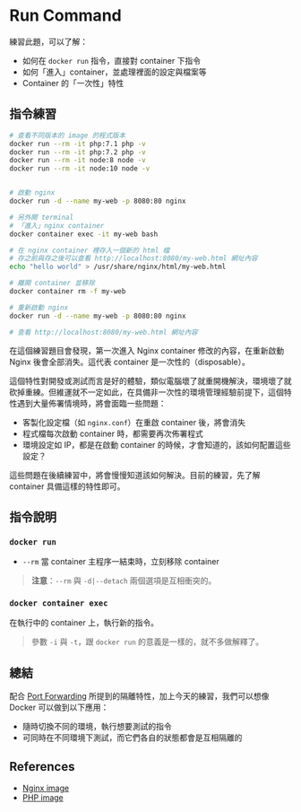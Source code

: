 # Run Command

練習此題，可以了解：

* 如何在 `docker run` 指令，直接對 container 下指令
* 如何「進入」container，並處理裡面的設定與檔案等
* Container 的「一次性」特性

## 指令練習

```bash
# 查看不同版本的 image 的程式版本
docker run --rm -it php:7.1 php -v
docker run --rm -it php:7.2 php -v
docker run --rm -it node:8 node -v
docker run --rm -it node:10 node -v


# 啟動 nginx
docker run -d --name my-web -p 8080:80 nginx

# 另外開 terminal
# 「進入」nginx container
docker container exec -it my-web bash

# 在 nginx container 裡存入一個新的 html 檔
# 存之前與存之後可以查看 http://localhost:8080/my-web.html 網址內容
echo "hello world" > /usr/share/nginx/html/my-web.html

# 離開 container 並移除
docker container rm -f my-web

# 重新啟動 nginx
docker run -d --name my-web -p 8080:80 nginx

# 查看 http://localhost:8080/my-web.html 網址內容
```

在這個練習題目會發現，第一次進入 Nginx container 修改的內容，在重新啟動 Nginx 後會全部消失。這代表 container 是一次性的（disposable）。

這個特性對開發或測試而言是好的體驗，類似電腦壞了就重開機解決，環境壞了就砍掉重練。但維運就不一定如此，在具備非一次性的環境管理經驗前提下，這個特性遇到大量佈署情境時，將會面臨一些問題：

* 客製化設定檔（如 `nginx.conf`）在重啟 container 後，將會消失
* 程式檔每次啟動 container 時，都需要再次佈署程式
* 環境設定如 IP，都是在啟動 container 的時候，才會知道的，該如何配置這些設定？

這些問題在後續練習中，將會慢慢知道該如何解決。目前的練習，先了解 container 具備這樣的特性即可。

## 指令說明

### `docker run`

* `--rm` 當 container 主程序一結束時，立刻移除 container

> **注意**：`--rm` 與 `-d|--detach` 兩個選項是互相衝突的。

### `docker container exec`

在執行中的 container 上，執行新的指令。

> 參數 `-i` 與 `-t`，跟 `docker run` 的意義是一樣的，就不多做解釋了。

## 總結

配合 [Port Forwarding](exercises-03-port-forwarding.md) 所提到的隔離特性，加上今天的練習，我們可以想像 Docker 可以做到以下應用：

* 隨時切換不同的環境，執行想要測試的指令
* 可同時在不同環境下測試，而它們各自的狀態都會是互相隔離的

## References

* [Nginx image](https://hub.docker.com/_/nginx)
* [PHP image](https://hub.docker.com/_/php)
